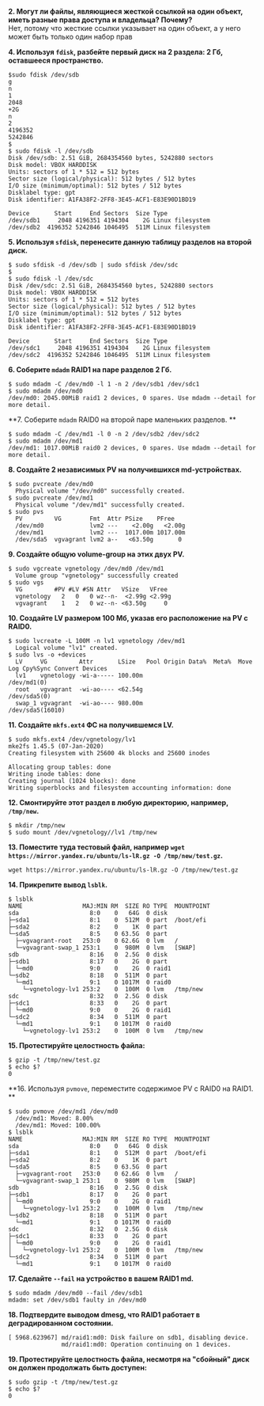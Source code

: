 **2. Могут ли файлы, являющиеся жесткой ссылкой на один объект, иметь разные права доступа и владельца? Почему?**  
Нет, потому что жесткие ссылки указывает на один объект, а у него может быть только один набор прав  

**4. Используя `fdisk`, разбейте первый диск на 2 раздела: 2 Гб, оставшееся пространство.**  
```
$sudo fdisk /dev/sdb
g
n
1
2048
+2G
n
2
4196352
5242846
$
$ sudo fdisk -l /dev/sdb
Disk /dev/sdb: 2.51 GiB, 2684354560 bytes, 5242880 sectors
Disk model: VBOX HARDDISK
Units: sectors of 1 * 512 = 512 bytes
Sector size (logical/physical): 512 bytes / 512 bytes
I/O size (minimum/optimal): 512 bytes / 512 bytes
Disklabel type: gpt
Disk identifier: A1FA38F2-2FF8-3E45-ACF1-E83E90D1BD19

Device       Start     End Sectors  Size Type
/dev/sdb1     2048 4196351 4194304    2G Linux filesystem
/dev/sdb2  4196352 5242846 1046495  511M Linux filesystem
```

**5. Используя `sfdisk`, перенесите данную таблицу разделов на второй диск.**  
```
$ sudo sfdisk -d /dev/sdb | sudo sfdisk /dev/sdc
$
$ sudo fdisk -l /dev/sdc
Disk /dev/sdc: 2.51 GiB, 2684354560 bytes, 5242880 sectors
Disk model: VBOX HARDDISK
Units: sectors of 1 * 512 = 512 bytes
Sector size (logical/physical): 512 bytes / 512 bytes
I/O size (minimum/optimal): 512 bytes / 512 bytes
Disklabel type: gpt
Disk identifier: A1FA38F2-2FF8-3E45-ACF1-E83E90D1BD19

Device       Start     End Sectors  Size Type
/dev/sdc1     2048 4196351 4194304    2G Linux filesystem
/dev/sdc2  4196352 5242846 1046495  511M Linux filesystem
```

**6. Соберите `mdadm` RAID1 на паре разделов 2 Гб.**  
```
$ sudo mdadm -C /dev/md0 -l 1 -n 2 /dev/sdb1 /dev/sdc1
$ sudo mdadm /dev/md0
/dev/md0: 2045.00MiB raid1 2 devices, 0 spares. Use mdadm --detail for more detail.
```
**7. Соберите `mdadm` RAID0 на второй паре маленьких разделов. **  
```
$ sudo mdadm -C /dev/md1 -l 0 -n 2 /dev/sdb2 /dev/sdc2
$ sudo mdadm /dev/md1
/dev/md1: 1017.00MiB raid0 2 devices, 0 spares. Use mdadm --detail for more detail.
```
**8. Создайте 2 независимых PV на получившихся md-устройствах.**  
```
$ sudo pvcreate /dev/md0
  Physical volume "/dev/md0" successfully created.
$ sudo pvcreate /dev/md1
  Physical volume "/dev/md1" successfully created.
$ sudo pvs
  PV         VG        Fmt  Attr PSize    PFree
  /dev/md0             lvm2 ---    <2.00g   <2.00g
  /dev/md1             lvm2 ---  1017.00m 1017.00m
  /dev/sda5  vgvagrant lvm2 a--   <63.50g       0
```
**9. Создайте общую volume-group на этих двух PV.**  
```
$ sudo vgcreate vgnetology /dev/md0 /dev/md1
  Volume group "vgnetology" successfully created
$ sudo vgs
  VG         #PV #LV #SN Attr   VSize   VFree
  vgnetology   2   0   0 wz--n-  <2.99g <2.99g
  vgvagrant    1   2   0 wz--n- <63.50g     0
```

**10. Создайте LV размером 100 Мб, указав его расположение на PV с RAID0.**  
```
$ sudo lvcreate -L 100M -n lv1 vgnetology /dev/md1
  Logical volume "lv1" created.
$ sudo lvs -o +devices
  LV     VG         Attr       LSize   Pool Origin Data%  Meta%  Move Log Cpy%Sync Convert Devices
  lv1    vgnetology -wi-a----- 100.00m                                                     /dev/md1(0)
  root   vgvagrant  -wi-ao---- <62.54g                                                     /dev/sda5(0)
  swap_1 vgvagrant  -wi-ao---- 980.00m                                                     /dev/sda5(16010)
```

**11. Создайте `mkfs.ext4` ФС на получившемся LV.**  
```
$ sudo mkfs.ext4 /dev/vgnetology/lv1
mke2fs 1.45.5 (07-Jan-2020)
Creating filesystem with 25600 4k blocks and 25600 inodes

Allocating group tables: done
Writing inode tables: done
Creating journal (1024 blocks): done
Writing superblocks and filesystem accounting information: done
```

**12. Смонтируйте этот раздел в любую директорию, например, `/tmp/new`.**
```
$ mkdir /tmp/new
$ sudo mount /dev/vgnetology//lv1 /tmp/new
```

**13. Поместите туда тестовый файл, например `wget https://mirror.yandex.ru/ubuntu/ls-lR.gz -O /tmp/new/test.gz`.**  
```
wget https://mirror.yandex.ru/ubuntu/ls-lR.gz -O /tmp/new/test.gz
```

**14. Прикрепите вывод `lsblk`.**  
```
$ lsblk
NAME                 MAJ:MIN RM  SIZE RO TYPE  MOUNTPOINT
sda                    8:0    0   64G  0 disk
├─sda1                 8:1    0  512M  0 part  /boot/efi
├─sda2                 8:2    0    1K  0 part
└─sda5                 8:5    0 63.5G  0 part
  ├─vgvagrant-root   253:0    0 62.6G  0 lvm   /
  └─vgvagrant-swap_1 253:1    0  980M  0 lvm   [SWAP]
sdb                    8:16   0  2.5G  0 disk
├─sdb1                 8:17   0    2G  0 part
│ └─md0                9:0    0    2G  0 raid1
└─sdb2                 8:18   0  511M  0 part
  └─md1                9:1    0 1017M  0 raid0
    └─vgnetology-lv1 253:2    0  100M  0 lvm   /tmp/new
sdc                    8:32   0  2.5G  0 disk
├─sdc1                 8:33   0    2G  0 part
│ └─md0                9:0    0    2G  0 raid1
└─sdc2                 8:34   0  511M  0 part
  └─md1                9:1    0 1017M  0 raid0
    └─vgnetology-lv1 253:2    0  100M  0 lvm   /tmp/new
```

**15. Протестируйте целостность файла:**  
```
$ gzip -t /tmp/new/test.gz
$ echo $?
0
```

**16. Используя `pvmove`, переместите содержимое PV с RAID0 на RAID1. **
```
$ sudo pvmove /dev/md1 /dev/md0
  /dev/md1: Moved: 8.00%
  /dev/md1: Moved: 100.00%
$ lsblk
NAME                 MAJ:MIN RM  SIZE RO TYPE  MOUNTPOINT
sda                    8:0    0   64G  0 disk
├─sda1                 8:1    0  512M  0 part  /boot/efi
├─sda2                 8:2    0    1K  0 part
└─sda5                 8:5    0 63.5G  0 part
  ├─vgvagrant-root   253:0    0 62.6G  0 lvm   /
  └─vgvagrant-swap_1 253:1    0  980M  0 lvm   [SWAP]
sdb                    8:16   0  2.5G  0 disk
├─sdb1                 8:17   0    2G  0 part
│ └─md0                9:0    0    2G  0 raid1
│   └─vgnetology-lv1 253:2    0  100M  0 lvm   /tmp/new
└─sdb2                 8:18   0  511M  0 part
  └─md1                9:1    0 1017M  0 raid0
sdc                    8:32   0  2.5G  0 disk
├─sdc1                 8:33   0    2G  0 part
│ └─md0                9:0    0    2G  0 raid1
│   └─vgnetology-lv1 253:2    0  100M  0 lvm   /tmp/new
└─sdc2                 8:34   0  511M  0 part
  └─md1                9:1    0 1017M  0 raid0
```

**17. Сделайте `--fail` на устройство в вашем RAID1 md.**  
```
$ sudo mdadm /dev/md0 --fail /dev/sdb1
mdadm: set /dev/sdb1 faulty in /dev/md0
```

**18. Подтвердите выводом dmesg, что RAID1 работает в деградированном состоянии.**  
```
[ 5968.623967] md/raid1:md0: Disk failure on sdb1, disabling device.
               md/raid1:md0: Operation continuing on 1 devices.
```

**19. Протестируйте целостность файла, несмотря на "сбойный" диск он должен продолжать быть доступен:**  
```
$ sudo gzip -t /tmp/new/test.gz
$ echo $?
0
```


